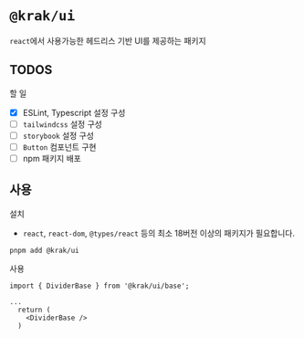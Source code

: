 # `@krak/ui`

`react`에서 사용가능한 헤드리스 기반 UI를 제공하는 패키지

## TODOS

할 일

- [x] ESLint, Typescript 설정 구성
- [ ] `tailwindcss` 설정 구성
- [ ] `storybook` 설정 구성
- [ ] `Button` 컴포넌트 구현
- [ ] npm 패키지 배포

## 사용

설치 

- `react`, `react-dom`, `@types/react` 등의 최소 18버전 이상의 패키지가 필요합니다.

```
pnpm add @krak/ui
```

사용

```
import { DividerBase } from '@krak/ui/base';

...
  return (
    <DividerBase />
  )
```